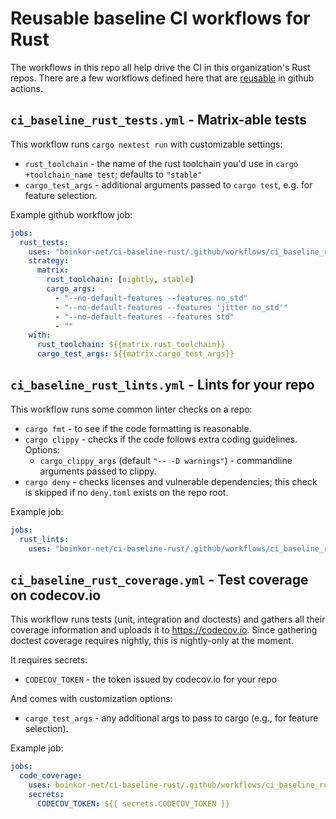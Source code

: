 # Reusable baseline CI workflows for Rust

The workflows in this repo all help drive the CI in this organization's Rust repos. There are a few workflows defined here that are [reusable](https://docs.github.com/en/actions/using-workflows/reusing-workflows) in github actions.

## `ci_baseline_rust_tests.yml` - Matrix-able tests

This workflow runs `cargo nextest run` with customizable settings:

* `rust_toolchain` - the name of the rust toolchain you'd use in `cargo +toolchain_name test`; defaults to `"stable"`
* `cargo_test_args` - additional arguments passed to `cargo test`, e.g. for feature selection.

Example github workflow job:

```yml
jobs:
  rust_tests:
    uses: "boinkor-net/ci-baseline-rust/.github/workflows/ci_baseline_rust_tests.yml@main"
    strategy:
      matrix:
        rust_toolchain: [nightly, stable]
        cargo_args:
          - "--no-default-features --features no_std"
          - "--no-default-features --features 'jitter no_std'"
          - "--no-default-features --features std"
          - ""
    with:
      rust_toolchain: ${{matrix.rust_toolchain}}
      cargo_test_args: ${{matrix.cargo_test_args}}
```

## `ci_baseline_rust_lints.yml` - Lints for your repo

This workflow runs some common linter checks on a repo:

* `cargo fmt` - to see if the code formatting is reasonable.
* `cargo clippy` - checks if the code follows extra coding guidelines. Options:
  * `cargo_clippy_args` (default `"-- -D warnings"`) - commandline arguments passed to clippy.
* `cargo deny` - checks licenses and vulnerable dependencies; this check is skipped if no `deny.toml` exists on the repo root.

Example job:

```yml
jobs:
  rust_lints:
    uses: "boinkor-net/ci-baseline-rust/.github/workflows/ci_baseline_rust_lints.yml@main"
```

## `ci_baseline_rust_coverage.yml` - Test coverage on codecov.io

This workflow runs tests (unit, integration and doctests) and gathers all their coverage information and uploads it to https://codecov.io. Since gathering doctest coverage requires nightly, this is nightly-only at the moment.

It requires secrets:

* `CODECOV_TOKEN` - the token issued by codecov.io for your repo

And comes with customization options:

* `cargo_test_args` - any additional args to pass to cargo (e.g., for feature selection).

Example job:

```yml
jobs:
  code_coverage:
    uses: boinkor-net/ci-baseline-rust/.github/workflows/ci_baseline_rust_coverage.yml@main
    secrets:
      CODECOV_TOKEN: ${{ secrets.CODECOV_TOKEN }}
```
